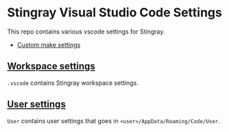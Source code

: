 Stingray Visual Studio Code Settings
====================================

This repo contains various vscode settings for Stingray.

- [Custom make settings](./make_args.txt)

## [Workspace settings](./vscode)

`.vscode` contains Stingray workspace settings.

## [User settings](./User)

`User` contains user settings that goes in `<user>/AppData/Roaming/Code/User`.